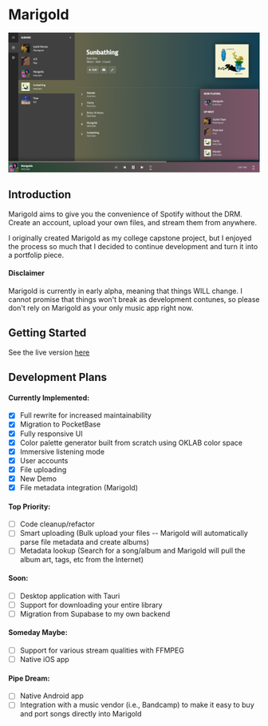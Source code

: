 # Marigold

![Screenshot of Marigold](./static/public/images/screenshot.jpeg)

## Introduction

Marigold aims to give you the convenience of Spotify without the DRM.
Create an account, upload your own files, and stream them from anywhere.

I originally created Marigold as my college capstone project, but I enjoyed
the process so much that I decided to continue development and turn it into
a portfolip piece.

#### Disclaimer

Marigold is currently in early alpha, meaning that things WILL change. 
I cannot promise that things won't break as development contunes, so please don't 
rely on Marigold as your only music app right now. 

## Getting Started

See the live version [here](https://marigoldmusic.live/)

## Development Plans

#### Currently Implemented:

- [x] Full rewrite for increased maintainability
- [x] Migration to PocketBase
- [x] Fully responsive UI
- [x] Color palette generator built from scratch using OKLAB color space
- [x] Immersive listening mode
- [x] User accounts
- [x] File uploading
- [x] New Demo 
- [x] File metadata integration (Marigold)

#### Top Priority:

- [ ] Code cleanup/refactor
- [ ] Smart uploading (Bulk upload your files -- Marigold will automatically parse file metadata and create albums)
- [ ] Metadata lookup (Search for a song/album and Marigold will pull the album art, tags, etc from the Internet)

####  Soon:

- [ ] Desktop application with Tauri
- [ ] Support for downloading your entire library
- [ ] Migration from Supabase to my own backend

#### Someday Maybe:

- [ ] Support for various stream qualities with FFMPEG
- [ ] Native iOS app

#### Pipe Dream:

- [ ] Native Android app
- [ ] Integration with a music vendor (i.e., Bandcamp) to make it easy to buy and port songs directly into Marigold
